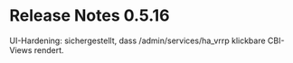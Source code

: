 # Release Notes 0.5.16
UI-Hardening: sichergestellt, dass /admin/services/ha_vrrp klickbare CBI-Views rendert.
